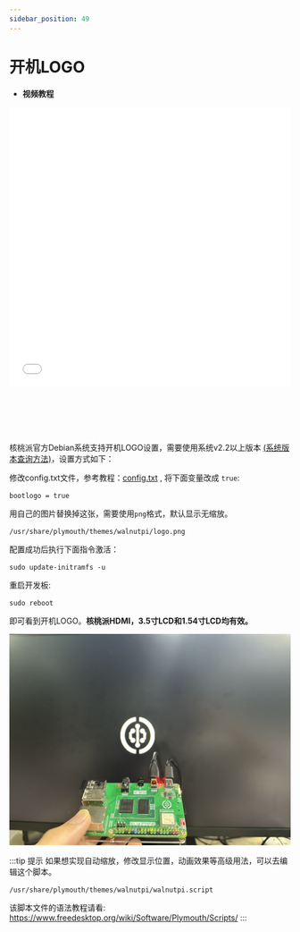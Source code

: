 ```yaml
---
sidebar_position: 49
---
```


# 开机LOGO

- **视频教程**

<iframe src="//player.bilibili.com/player.html?isOutside=true&aid=1102857888&bvid=BV1uA4m1F7zy&cid=1510987131&p=1" scrolling="no" border="0" frameborder="no" framespacing="0" allowfullscreen="true" width="100%" height="500"></iframe>

<br></br>
<br></br>

核桃派官方Debian系统支持开机LOGO设置，需要使用系统v2.2以上版本 [(系统版本查询方法)](./os_intro.md#系统版本查询)，设置方式如下：

修改config.txt文件，参考教程：[config.txt](./config.txt.md) , 将下面变量改成 `true`:

```
bootlogo = true
```

用自己的图片替换掉这张，需要使用`png`格式，默认显示无缩放。

```
/usr/share/plymouth/themes/walnutpi/logo.png
```

配置成功后执行下面指令激活：

```
sudo update-initramfs -u
```

重启开发板:

```
sudo reboot
```

即可看到开机LOGO。**核桃派HDMI，3.5寸LCD和1.54寸LCD均有效。**

![boot_logo](./img/boot_logo/boot_logo1.jpg)

:::tip 提示
如果想实现自动缩放，修改显示位置，动画效果等高级用法，可以去编辑这个脚本。
```
/usr/share/plymouth/themes/walnutpi/walnutpi.script
```
该脚本文件的语法教程请看: 
 https://www.freedesktop.org/wiki/Software/Plymouth/Scripts/
:::